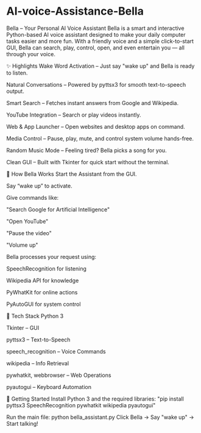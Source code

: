 # AI-voice-Assistance-Bella

Bella – Your Personal AI Voice Assistant
Bella is a smart and interactive Python-based AI voice assistant designed to make your daily computer tasks easier and more fun.
With a friendly voice and a simple click-to-start GUI, Bella can search, play, control, open, and even entertain you — all through your voice.

✨ Highlights
Wake Word Activation – Just say "wake up" and Bella is ready to listen.

Natural Conversations – Powered by pyttsx3 for smooth text-to-speech output.

Smart Search – Fetches instant answers from Google and Wikipedia.

YouTube Integration – Search or play videos instantly.

Web & App Launcher – Open websites and desktop apps on command.

Media Control – Pause, play, mute, and control system volume hands-free.

Random Music Mode – Feeling tired? Bella picks a song for you.

Clean GUI – Built with Tkinter for quick start without the terminal.


🧠 How Bella Works
Start the Assistant from the GUI.

Say “wake up” to activate.

Give commands like:

"Search Google for Artificial Intelligence"

"Open YouTube"

"Pause the video"

"Volume up"

Bella processes your request using:

SpeechRecognition for listening

Wikipedia API for knowledge

PyWhatKit for online actions

PyAutoGUI for system control


🔧 Tech Stack
Python 3

Tkinter – GUI

pyttsx3 – Text-to-Speech

speech_recognition – Voice Commands

wikipedia – Info Retrieval

pywhatkit, webbrowser – Web Operations

pyautogui – Keyboard Automation


🚀 Getting Started
Install Python 3 and the required libraries:
"pip install pyttsx3 SpeechRecognition pywhatkit wikipedia pyautogui"

Run the main file:
python bella_assistant.py
Click Bella → Say "wake up" → Start talking!
